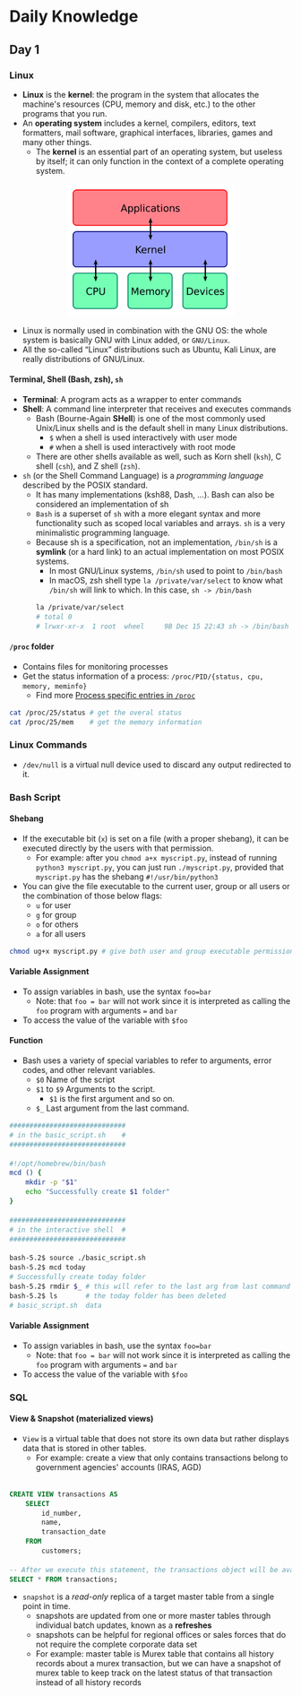 # Daily Knowledge

## Day 1

### Linux

- **Linux** is the **kernel**: the program in the system that allocates the machine's resources (CPU, memory and disk, etc.) to the other programs that you run.
- An **operating system** includes a kernel, compilers, editors, text formatters, mail software, graphical interfaces, libraries, games and many other things.
  - The **kernel** is an essential part of an operating system, but useless by itself; it can only function in the context of a complete operating system.

<p align="center"><img src="./assets/img/kernel_layout.png" width=300/></p>

- Linux is normally used in combination with the GNU OS: the whole system is basically GNU with Linux added, or `GNU/Linux`.
- All the so-called “Linux” distributions such as Ubuntu, Kali Linux, are really distributions of GNU/Linux.

#### Terminal, Shell (Bash, zsh), `sh`

- **Terminal**: A program acts as a wrapper to enter commands
- **Shell**: A command line interpreter that receives and executes commands
  - Bash (Bourne-Again **SHell**) is one of the most commonly used Unix/Linux shells and is the default shell in many Linux distributions.
    - `$` when a shell is used interactively with user mode
    - `#` when a shell is used interactively with root mode
  - There are other shells available as well, such as Korn shell (`ksh`), C shell (`csh`), and Z shell (`zsh`).
- `sh` (or the Shell Command Language) is a _programming language_ described by the POSIX standard.
  - It has many implementations (ksh88, Dash, ...). Bash can also be considered an implementation of sh
  - `Bash` is a superset of `sh` with a more elegant syntax and more functionality such as scoped local variables and arrays. `sh` is a very minimalistic programming language.
  - Because sh is a specification, not an implementation, `/bin/sh` is a **symlink** (or a hard link) to an actual implementation on most POSIX systems.
    - In most GNU/Linux systems, `/bin/sh` used to point to `/bin/bash`
    - In macOS, zsh shell type `la /private/var/select` to know what `/bin/sh` will link to which. In this case, `sh -> /bin/bash`
    ```bash
    la /private/var/select
    # total 0
    # lrwxr-xr-x  1 root  wheel     9B Dec 15 22:43 sh -> /bin/bash
    ```

#### `/proc` folder

- Contains files for monitoring processes
- Get the status information of a process: `/proc/PID/{status, cpu, memory, meminfo}`
  - Find more [Process specific entries in `/proc`](https://www.kernel.org/doc/html/latest/filesystems/proc.html)

```bash
cat /proc/25/status # get the overal status
cat /proc/25/mem    # get the memory information
```

### Linux Commands

- `/dev/null` is a virtual null device used to discard any output redirected to it.

### Bash Script

#### Shebang

- If the executable bit (`x`) is set on a file (with a proper shebang), it can be executed directly by the users with that permission.
  - For example: after you `chmod a+x myscript.py`, instead of running `python3 myscript.py`, you can just run `./myscript.py`, provided that `myscript.py` has the shebang `#!/usr/bin/python3`
- You can give the file executable to the current user, group or all users or the combination of those below flags:
  - `u` for user
  - `g` for group
  - `o` for others
  - `a` for all users

```bash
chmod ug+x myscript.py # give both user and group executable permission
```

#### Variable Assignment

- To assign variables in bash, use the syntax `foo=bar`
  - Note: that `foo = bar` will not work since it is interpreted as calling the `foo` program with arguments `=` and `bar`
- To access the value of the variable with `$foo`

#### Function

- Bash uses a variety of special variables to refer to arguments, error codes, and other relevant variables.
  - `$0` Name of the script
  - `$1` to `$9` Arguments to the script.
    - `$1` is the first argument and so on.
  - `$_` Last argument from the last command.

```bash
#############################
# in the basic_script.sh    #
#############################

#!/opt/homebrew/bin/bash
mcd () {
    mkdir -p "$1"
    echo "Successfully create $1 folder"
}

#############################
# in the interactive shell  #
#############################

bash-5.2$ source ./basic_script.sh
bash-5.2$ mcd today
# Successfully create today folder
bash-5.2$ rmdir $_ # this will refer to the last arg from last command which is `today`
bash-5.2$ ls       # the today folder has been deleted
# basic_script.sh  data
```

#### Variable Assignment

- To assign variables in bash, use the syntax `foo=bar`
  - Note: that `foo = bar` will not work since it is interpreted as calling the `foo` program with arguments `=` and `bar`
- To access the value of the variable with `$foo`

### SQL

#### View & Snapshot (materialized views)

- `View` is a virtual table that does not store its own data but rather displays data that is stored in other tables.
  - For example: create a view that only contains transactions belong to government agencies' accounts (IRAS, AGD)

```sql

CREATE VIEW transactions AS
    SELECT
        id_number,
        name,
        transaction_date
    FROM
        customers;

-- After we execute this statement, the transactions object will be available in Views.
SELECT * FROM transactions;
```

- `snapshot` is a _read-only_ replica of a target master table from a single point in time.
  - snapshots are updated from one or more master tables through individual batch updates, known as a **refreshes**
  - snapshots can be helpful for regional offices or sales forces that do not require the complete corporate data set
  - For example: master table is Murex table that contains all history records about a murex transaction, but we can have a snapshot of murex table to keep track on the latest status of that transaction instead of all history records
